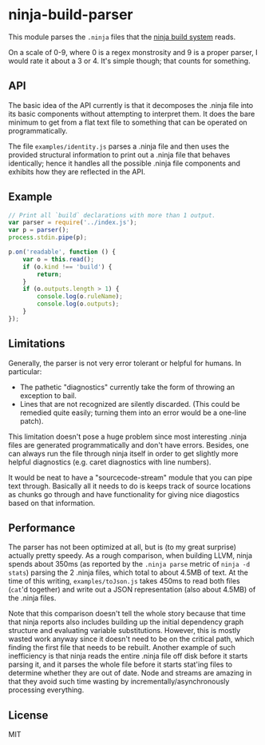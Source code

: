 # ninja-build-parser

This module parses the `.ninja` files that the [ninja build
system](https://github.com/martine/ninja) reads.

On a scale of 0-9, where 0 is a regex monstrosity and 9 is a proper parser,
I would rate it about a 3 or 4. It's simple though; that counts for
something.

## API

The basic idea of the API currently is that it decomposes the .ninja file
into its basic components without attempting to interpret them.
It does the bare minimum to get from a flat text file to something that can
be operated on programmatically.

The file `examples/identity.js` parses a .ninja file and then uses the
provided structural information to print out a .ninja file that behaves
identically; hence it handles all the possible .ninja file components and
exhibits how they are reflected in the API.

## Example

```js
// Print all `build` declarations with more than 1 output.
var parser = require('../index.js');
var p = parser();
process.stdin.pipe(p);

p.on('readable', function () {
    var o = this.read();
    if (o.kind !== 'build') {
        return;
    }
    if (o.outputs.length > 1) {
        console.log(o.ruleName);
        console.log(o.outputs);
    }
});
```

## Limitations

Generally, the parser is not very error tolerant or helpful for humans.
In particular:

* The pathetic "diagnostics" currently take the form of throwing an
  exception to bail.
* Lines that are not recognized are silently discarded. (This could be
  remedied quite easily; turning them into an error would be a one-line
  patch).

This limitation doesn't pose a huge problem since most interesting .ninja
files are generated programmatically and don't have errors.
Besides, one can always run the file through ninja itself in order to get
slightly more helpful diagnostics (e.g. caret diagnostics with line
numbers).

It would be neat to have a "sourcecode-stream" module that you can pipe
text through.
Basically all it needs to do is keeps track of source locations as chunks
go through and have functionality for giving nice diagostics based on that
information.

## Performance

The parser has not been optimized at all, but is (to my great surprise)
actually pretty speedy.
As a rough comparison, when building LLVM, ninja spends about 350ms (as
reported by the `.ninja parse` metric of `ninja -d stats`) parsing the 2
.ninja files, which total to about 4.5MB of text.
At the time of this writing, `examples/toJson.js` takes 450ms to read both
files (`cat`'d together) and write out a JSON representation (also about
4.5MB) of the .ninja files.

Note that this comparison doesn't tell the whole story because that time
that ninja reports also includes building up the initial dependency graph
structure and evaluating variable substitutions.
However, this is mostly wasted work anyway since it doesn't need to be on
the critical path, which finding the first file that needs to be rebuilt.
Another example of such inefficiency is that ninja reads the entire .ninja
file off disk before it starts parsing it, and it parses the whole file
before it starts stat'ing files to determine whether they are out of date.
Node and streams are amazing in that they avoid such time wasting by
incrementally/asynchronously processing everything.

## License

MIT
